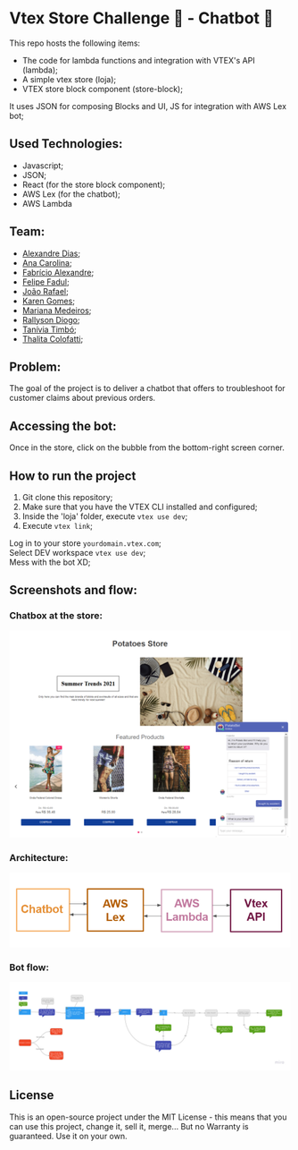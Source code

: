 # Vtex Store Challenge :department_store: - Chatbot :robot:

This repo hosts the following items:
  * The code for lambda functions and integration with VTEX's API (lambda);
  * A simple vtex store (loja);
  * VTEX store block component (store-block); 

It uses JSON for composing Blocks and UI, JS for integration with AWS Lex bot; 

## Used Technologies:
* Javascript;
* JSON;
* React (for the store block component);
* AWS Lex (for the chatbot);
* AWS Lambda

## Team: 
* [Alexandre Dias](https://www.linkedin.com/in/alexandrepdias/); <br>
* [Ana Carolina](https://www.linkedin.com/in/anacarolinagon%C3%A7alves/); <br>
* [Fabrício Alexandre](https://www.linkedin.com/in/fabalexsantos/); <br>
* [Felipe Fadul](https://www.linkedin.com/in/felipefadul/); <br>
* [João Rafael](https://www.linkedin.com/in/joao-rafael-silva/); <br>
* [Karen Gomes](https://www.linkedin.com/in/karenngomes/); <br>
* [Mariana Medeiros](https://www.linkedin.com/in/marianafmedeiros/); <br>
* [Rallyson Diogo](https://www.linkedin.com/in/rallysson/); <br>
* [Tanívia Timbó](https://www.linkedin.com/in/tanivia/); <br>
* [Thalita Colofatti](https://www.linkedin.com/in/thalitaacb/); <br>


## Problem:

The goal of the project is to deliver a chatbot that offers to troubleshoot for customer claims about previous orders.

## Accessing the bot:
Once in the store, click on the bubble from the bottom-right screen corner. 

## How to run the project
1. Git clone this repository; <br>
2. Make sure that you have the VTEX CLI installed and configured;  <br>
3. Inside the 'loja' folder, execute ```vtex use dev```;  <br>
4. Execute ```vtex link```; <br>

Log in to your store ```yourdomain.vtex.com```; <br/>
Select DEV workspace ```vtex use dev```; <br>
Mess with the bot XD;

## Screenshots and flow:
### Chatbox at the store:
![Screenshot](/Loja_com_bot_aberto.png)

### Architecture:
![Architecture](/Arquitetura.PNG)

### Bot flow:
![Bot flow](/Fluxograma_do_Bot.jpg)

## License

This is an open-source project under the MIT License - this means that you can use this project, change it, sell it, merge... But no Warranty is guaranteed. Use it on your own. 

